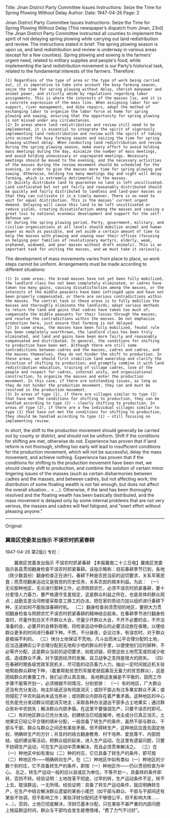Title: Jinan District Party Committee Issues Instructions: Seize the Time for Spring Plowing Without Delay
Author:
Date: 1947-04-26
Page: 2

Jinan District Party Committee Issues Instructions:
	Seize the Time for Spring Plowing Without Delay
[This newspaper’s dispatch from Jinan, 23rd] The Jinan District Party Committee instructed all counties to implement the spirit of not delaying spring plowing while carrying out land redistribution and review. The instructions stated in brief: The spring plowing season is upon us, and land redistribution and review is underway in various areas (except for a few counties). Spring plowing and sowing is the farmers’ urgent need, related to military supplies and people's food; while implementing the land redistribution movement is our Party’s historical task, related to the fundamental interests of the farmers. Therefore:

	(1) Regardless of the type of area or the type of work being carried out, it is imperative to take into account the busy farming season, seize the time for spring plowing without delay, cherish manpower and animal power, and strictly abide by regulations regarding labor assignments. This is where the interests of the masses lie, and it is a concrete expression of the mass line. When assigning labor for war support, river management, and dike repairs, adopt the method of exchanging labor to organize the labor force at home for spring plowing and sowing, ensuring that the opportunity for spring plowing is not missed under any circumstances.
	(2) In areas where land redistribution and review still need to be implemented, it is essential to integrate the spirit of vigorously implementing land redistribution and review with the spirit of taking into account the busy farming season and seizing the time for spring plowing without delay. When conducting land redistribution and review during the spring plowing season, make every effort to avoid holding mass meetings during the day, minimize the number of mass meetings, and avoid holding unnecessary or unprepared meetings. Necessary meetings should be moved to the evening, and the necessary activities of the masses during the review movement should be scheduled for the evening, in order to give the masses more time for spring plowing and sowing. Otherwise, holding too many meetings day and night will delay farming, which is extremely detrimental to the masses.
	(3) Quickly distribute land to guarantee no land is left uncultivated. Land confiscated but not yet fairly and reasonably distributed should be quickly and fairly distributed to landless and land-poor masses so that they can cultivate it in a timely manner. There is no need to wait for equal distribution. This is the masses’ current urgent demand. Delaying will cause this land to be left uncultivated or reduce yields, creating dissatisfaction among the masses and causing a great loss to national economic development and support for the self-defense war.
	(4) During the spring plowing period, Party, government, military, and civilian organizations at all levels should mobilize animal and human power as much as possible, and set aside a certain amount of time to help the masses with plowing and sowing near their offices (focusing on helping poor families of revolutionary martyrs, elderly, weak, orphaned, widowed, and poor masses without draft animals). This is an important task for uniting the masses, and we must take it seriously.

The development of mass movements varies from place to place, so work steps cannot be uniform. Arrangements must be made according to different situations:

	(1) In some areas, the broad masses have not yet been fully mobilized, the landlord class has not been completely eliminated, or cadres have taken too many gains, causing dissatisfaction among the masses, or the interests of the middle peasants have been infringed upon and have not been properly compensated, or there are serious contradictions within the masses. The central task in these areas is to fully mobilize the masses and thoroughly eliminate the landlords; adopt various methods to return the land and gains that cadres have taken too much of; compensate the middle peasants for their losses through the masses; and resolve the contradictions within the masses. Do not emphasize production here, just ensure that farming is not delayed.
	(2) In some areas, the masses have been fully mobilized, feudal rule has been completely overthrown, the landlord class has been truly eliminated, and land and gains have been more fairly and reasonably compensated and distributed. In general, the conditions for shifting to production have been met. Although there are still some contradictions between cadres and the masses, cadres and cadres, and the masses themselves, they do not hinder the shift to production. In these areas, we should first stabilize land ownership and clarify the direction of shifting to production; and promptly combine it with land redistribution education, training of village cadres, love of the people and respect for cadres, internal unity, and organizational construction, to organize the masses and enter the production movement. In this case, if there are outstanding issues, as long as they do not hinder the production movement, they can and must be resolved in the production movement.
	(3) In areas of type (1), if there are villages similar to type (2) that have met the conditions for shifting to production, they can be handled according to type (2) – clearly shifting to production. In areas of type (2), if there are a few individual villages similar to type (1) that have not met the conditions for shifting to production, they should be handled according to type (1) – still focusing on implementing review.

In short, the shift to the production movement should generally be carried out by county or district, and should not be uniform. Shift if the conditions for shifting are met, otherwise do not. Experience has proven that if land reform is not thorough, shifting too early will lead to insufficient conditions for the production movement, which will not be successful, delay the mass movement, and achieve nothing. Experience has proven that if the conditions for shifting to the production movement have been met, we should clearly shift to production, and combine the solution of certain minor lingering issues of the masses (such as certain disharmonies between cadres and the masses, and between cadres, but not affecting work; the distribution of some floating wealth is not fair enough, but does not affect the overall situation… × …). Otherwise, if the land has been thoroughly resolved and the floating wealth has been basically distributed, and the mass movement is delayed only by some internal problems that are not very serious, the masses and cadres will feel fatigued, and "exert effort without pleasing anyone."



<hr /> 

Original: 


### 冀南区党委发出指示  不误农时抓紧春耕

1947-04-26
第2版()
专栏：

　　冀南区党委发出指示
    不误农时抓紧春耕
    【本报冀南二十三日电】冀南区党委指示各县贯彻翻身检查不误农时抓紧春耕。该指示略称：目前春耕季节已到，各地（除少数县份）翻身检查正在进行。春耕下种是农民当前的迫切要求，关系军需民食；而贯彻翻身运动又是我党的历史任务，关系农民的根本利益。为此：
    （一）无论那种地区，无论进行那种工作，必须照顾农忙，必须不误农时抓紧春耕，要十分爱惜人力畜力，要严格遵守支差规定，这是群众利益之所在，也是具体的群众观点；战勤支差治河修堤采取变工换工的办法，把在家的劳动力加以组织进行春耕下种，无论如何不能贻误春耕时机。
    （二）翻身检查尚须贯彻的地区，要把大力贯彻翻身检查与照顾农忙不误农时抓紧春耕的精神结合起来。在春耕季节进行翻身检查时，尽量作到白天不开群众大会，尽量少开群众大会，不开不必要的会，不开没准备的会，必要开的会移到夜晚，将检查运动中群众的必要活动放在夜晚，以便给群众更多的时间进行春耕下种。不然，不分昼夜，会议过多，有误农时，对于群众是极端不利的。
    （三）快分土地保证不荒地。凡斗出而未公平合理分配的土地，应当迅速确实公平合理分配到无地和少地的群众的手里，以便使他们应时耕种，不必等齐分配，这是群众当前的迫切要求，如若迟疑，将使这些土地荒芜或则减少收成，造成群众不满，对于国民经济的发展、自卫战争之支持是很大的损失。
    （四）在春耕时期各级党政军民机关，尽可能的动员畜力人力，抽出一定时间就近机关驻地帮助群众耕地下种，（着重帮助贫苦烈军属老弱孤寡及无畜力的贫苦群众），这是团结群众的重要工作，我们必须认真去做。
    各地群运发展是不平衡的，因而工作步骤不能等齐划一，必须根据不同情况，分别安排：
    （一）有的地区，广大群众还没有充分发动，地主阶级还没有彻底消灭；或则干部占有过多果实群众不满；或则侵犯了中农利益尚未适当弥补；或则群众内部存在着严重矛盾。这种地区的中心任务是充分发动群众彻底消灭地主；采取各种办法退出干部多占土地果实；通过群众弥补中农损失；解决群众内部矛盾。在这里不要强调生产，只要不误农时即可。
    （二）有的地区群众已充分发动，封建统治已彻底摧垮，地主成分已真正消灭，土地果实已较公平合理的填补分配，一般具备了转生产的条件，虽然干部与群众、干部与干部、群众与群众之间还有某些矛盾，但不碍转生产，这种地区应首先固定地权，明确转生产的方针；并及时的结合翻身教育、村干培养、爱民尊干、内部团结、组织建设等活动，把群众组织起来，进入生产运动。在这里有遗留问题，只要不妨碍生产运动，可在生产运动中贯串解决，而且必须贯串解决之。
    （三）在（一）种地区中如有类似（二）种的村庄，它已具备了转生产的条件，即可按（二）种地区作——明确转向生产。在（二）种地区中如有类似（一）种地区的少数个别村庄，它不具备转生产的条件，即按（一）种地区作——仍以贯彻检查为中心。
    总之，转生产运动一般的应以县或区为单位，不等齐划一，具备转的条件即转，否则不转。经验证明：土地改革不彻底，过早的转，生产运动条件不足，转不上去，耽误群运，一无所得。经验证明：具备了转生产运动条件，就应明确转生产，在生产中结合解决群众遗留的某些小尾巴（如干部与群众、干部与干部间还有某些不协调，但不影响工作；某些浮财分配的还不够很公平，但不影响大体……×…）。否则，土地已彻底解决，浮财已基本分配，只在某些不甚严重的内部问题上拖延群运时间，群众与干部均会发生疲倦情绪，“费了力气不讨好”。
